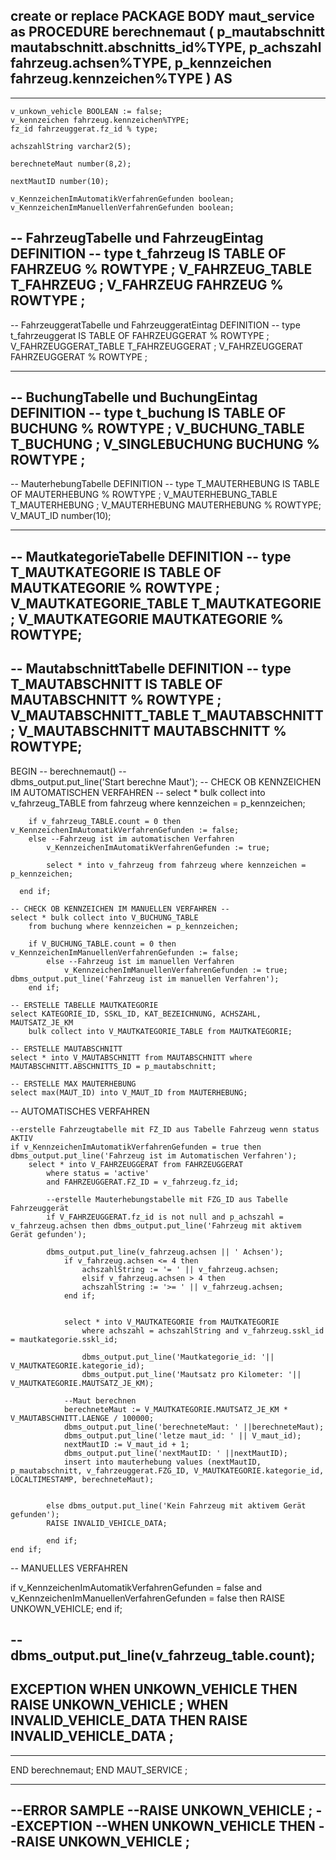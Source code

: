 create or replace PACKAGE BODY maut_service as PROCEDURE berechnemaut (
p_mautabschnitt  mautabschnitt.abschnitts_id%TYPE,
p_achszahl       fahrzeug.achsen%TYPE,
p_kennzeichen    fahrzeug.kennzeichen%TYPE
) AS
-----------------------------------------------------------------------------
-----------------------------------------------------------------------------

    v_unkown_vehicle BOOLEAN := false;
    v_kennzeichen fahrzeug.kennzeichen%TYPE;
    fz_id fahrzeuggerat.fz_id % type;
    
    achszahlString varchar2(5);
    
    berechneteMaut number(8,2);
    
    nextMautID number(10);
    
    v_KennzeichenImAutomatikVerfahrenGefunden boolean;
    v_KennzeichenImManuellenVerfahrenGefunden boolean;

-- FahrzeugTabelle und FahrzeugEintag DEFINITION --
type t_fahrzeug IS TABLE OF FAHRZEUG % ROWTYPE ;
V_FAHRZEUG_TABLE T_FAHRZEUG ;
V_FAHRZEUG FAHRZEUG % ROWTYPE ;
---------------------------------------------------

-- FahrzeuggeratTabelle und FahrzeuggeratEintag DEFINITION --
type t_fahrzeuggerat IS TABLE OF FAHRZEUGGERAT % ROWTYPE ;
V_FAHRZEUGGERAT_TABLE T_FAHRZEUGGERAT ;
V_FAHRZEUGGERAT FAHRZEUGGERAT % ROWTYPE ;
    
---------------------------------------------------

-- BuchungTabelle und BuchungEintag DEFINITION --
type t_buchung IS TABLE OF BUCHUNG % ROWTYPE ;
V_BUCHUNG_TABLE T_BUCHUNG ;
V_SINGLEBUCHUNG BUCHUNG % ROWTYPE ;
---------------------------------------------------

-- MauterhebungTabelle DEFINITION --
type T_MAUTERHEBUNG IS TABLE OF MAUTERHEBUNG % ROWTYPE ;
V_MAUTERHEBUNG_TABLE T_MAUTERHEBUNG ;
V_MAUTERHEBUNG MAUTERHEBUNG % ROWTYPE;
V_MAUT_ID number(10);
    
---------------------------------------------------

-- MautkategorieTabelle DEFINITION --
type T_MAUTKATEGORIE IS TABLE OF MAUTKATEGORIE % ROWTYPE ;
V_MAUTKATEGORIE_TABLE T_MAUTKATEGORIE ;
V_MAUTKATEGORIE MAUTKATEGORIE % ROWTYPE;
---------------------------------------------------

-- MautabschnittTabelle DEFINITION --
type T_MAUTABSCHNITT IS TABLE OF MAUTABSCHNITT % ROWTYPE ;
V_MAUTABSCHNITT_TABLE T_MAUTABSCHNITT ;
V_MAUTABSCHNITT MAUTABSCHNITT % ROWTYPE;
---------------------------------------------------


BEGIN -- berechnemaut() --   
dbms_output.put_line('Start berechne Maut');
-- CHECK OB KENNZEICHEN IM AUTOMATISCHEN VERFAHREN --
select * bulk collect into v_fahrzeug_TABLE
from fahrzeug where kennzeichen = p_kennzeichen;

        if v_fahrzeug_TABLE.count = 0 then v_KennzeichenImAutomatikVerfahrenGefunden := false; 
        else --Fahrzeug ist im automatischen Verfahren
            v_KennzeichenImAutomatikVerfahrenGefunden := true; 
            
            select * into v_fahrzeug from fahrzeug where kennzeichen = p_kennzeichen; 

      end if;     

    -- CHECK OB KENNZEICHEN IM MANUELLEN VERFAHREN --
    select * bulk collect into V_BUCHUNG_TABLE
        from buchung where kennzeichen = p_kennzeichen;
        
        if V_BUCHUNG_TABLE.count = 0 then v_KennzeichenImManuellenVerfahrenGefunden := false;
            else --Fahrzeug ist im manuellen Verfahren
                v_KennzeichenImManuellenVerfahrenGefunden := true; dbms_output.put_line('Fahrzeug ist im manuellen Verfahren');
        end if;
    
    -- ERSTELLE TABELLE MAUTKATEGORIE
    select KATEGORIE_ID, SSKL_ID, KAT_BEZEICHNUNG, ACHSZAHL, MAUTSATZ_JE_KM
        bulk collect into V_MAUTKATEGORIE_TABLE from MAUTKATEGORIE;
        
    -- ERSTELLE MAUTABSCHNITT
    select * into V_MAUTABSCHNITT from MAUTABSCHNITT where MAUTABSCHNITT.ABSCHNITTS_ID = p_mautabschnitt;
    
    -- ERSTELLE MAX MAUTERHEBUNG
    select max(MAUT_ID) into V_MAUT_ID from MAUTERHEBUNG;

-- AUTOMATISCHES VERFAHREN

    --erstelle Fahrzeugtabelle mit FZ_ID aus Tabelle Fahrzeug wenn status AKTIV
    if v_KennzeichenImAutomatikVerfahrenGefunden = true then dbms_output.put_line('Fahrzeug ist im Automatischen Verfahren');
        select * into V_FAHRZEUGGERAT from FAHRZEUGGERAT 
            where status = 'active' 
            and FAHRZEUGGERAT.FZ_ID = v_fahrzeug.fz_id;  
            
            --erstelle Mauterhebungstabelle mit FZG_ID aus Tabelle Fahrzeuggerät
            if V_FAHRZEUGGERAT.fz_id is not null and p_achszahl = v_fahrzeug.achsen then dbms_output.put_line('Fahrzeug mit aktivem Gerät gefunden');
            
            dbms_output.put_line(v_fahrzeug.achsen || ' Achsen');
                if v_fahrzeug.achsen <= 4 then
                    achszahlString := '= ' || v_fahrzeug.achsen;
                    elsif v_fahrzeug.achsen > 4 then
                    achszahlString := '>= ' || v_fahrzeug.achsen;
                end if;
                    
                
                select * into V_MAUTKATEGORIE from MAUTKATEGORIE
                    where achszahl = achszahlString and v_fahrzeug.sskl_id = mautkategorie.sskl_id;
                    
                    dbms_output.put_line('Mautkategorie_id: '|| V_MAUTKATEGORIE.kategorie_id);
                    dbms_output.put_line('Mautsatz pro Kilometer: '|| V_MAUTKATEGORIE.MAUTSATZ_JE_KM);
               
                --Maut berechnen
                berechneteMaut := V_MAUTKATEGORIE.MAUTSATZ_JE_KM * V_MAUTABSCHNITT.LAENGE / 100000;
                dbms_output.put_line('berechneteMaut: ' ||berechneteMaut);
                dbms_output.put_line('letze maut_id: ' || V_maut_id);
                nextMautID := V_maut_id + 1;
                dbms_output.put_line('nextMautID: ' ||nextMautID);
                insert into mauterhebung values (nextMautID, p_mautabschnitt, v_fahrzeuggerat.FZG_ID, V_MAUTKATEGORIE.kategorie_id, LOCALTIMESTAMP, berechneteMaut);
                
                
            else dbms_output.put_line('Kein Fahrzeug mit aktivem Gerät gefunden');
            RAISE INVALID_VEHICLE_DATA;
                    
            end if;        
    end if;


-- MANUELLES VERFAHREN







if v_KennzeichenImAutomatikVerfahrenGefunden = false and v_KennzeichenImManuellenVerfahrenGefunden = false
then
RAISE UNKOWN_VEHICLE;
end if;

--dbms_output.put_line(v_fahrzeug_table.count);
-----------------------------------------------------------------------------
EXCEPTION
WHEN UNKOWN_VEHICLE         THEN RAISE UNKOWN_VEHICLE ;
WHEN INVALID_VEHICLE_DATA   THEN RAISE INVALID_VEHICLE_DATA ;
-----------------------------------------------------------------------------
-----------------------------------------------------------------------------
END berechnemaut;
END MAUT_SERVICE ;

--------------------------------------------------------------------
--ERROR SAMPLE
--RAISE UNKOWN_VEHICLE ;
--EXCEPTION
--WHEN UNKOWN_VEHICLE THEN
--RAISE UNKOWN_VEHICLE ;
--------------------------------------------------------------------
